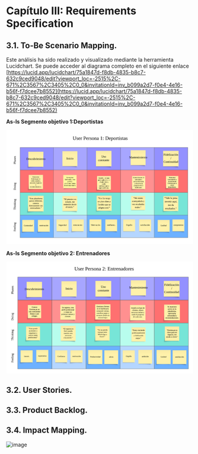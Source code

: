 # Capítulo III: Requirements Specification
## 3.1. To-Be Scenario Mapping.

Este análisis ha sido realizado y visualizado mediante la herramienta Lucidchart. Se puede acceder al diagrama completo en el siguiente enlace
[https://lucid.app/lucidchart/75a1847d-f8db-4835-b8c7-632c9ced9048/edit?viewport_loc=-2515%2C-671%2C3567%2C3405%2C0_0&invitationId=inv_b099a2d7-f0e4-4e16-b56f-f7dcee7b8552](https://lucid.app/lucidchart/75a1847d-f8db-4835-b8c7-632c9ced9048/edit?viewport_loc=-2515%2C-671%2C3567%2C3405%2C0_0&invitationId=inv_b099a2d7-f0e4-4e16-b56f-f7dcee7b8552)

**As-Is Segmento objetivo 1:Deportistas**

  <img src="/assets/Entrena.pe.png" >

**As-Is Segmento objetivo 2: Entrenadores**

<img src="/assets/Entrena.pe (1).png" >

## 3.2. User Stories.
## 3.3. Product Backlog.
## 3.4. Impact Mapping.
<img width="765" height="1564" alt="image" src="https://github.com/user-attachments/assets/1e0300d0-1536-475d-9d33-a3fc273deb0b" />
